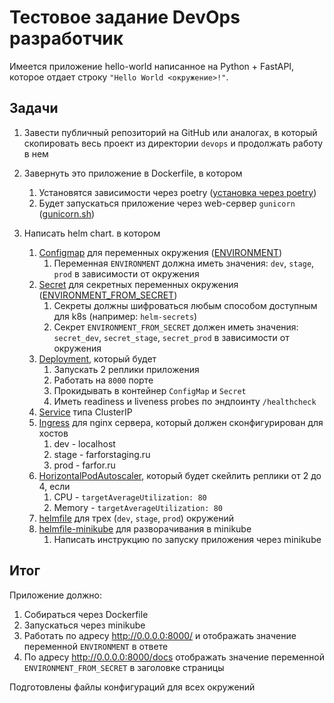 # Тестовое задание DevOps разработчик

Имеется приложение hello-world написанное на Python + FastAPI, которое отдает строку `"Hello World <окружение>!"`.

## Задачи

1. Завести публичный репозиторий на GitHub или аналогах, в который скопировать весь проект из директории `devops` и продолжать работу в нем

2. Завернуть это приложение в Dockerfile, в котором
   1. Установятся зависимости через poetry ([установка через poetry](project_install.md))
   2. Будет запускаться приложение через web-сервер `gunicorn` ([gunicorn.sh](../gunicorn.sh))

3. Написать helm chart. в котором
   1. [Configmap](../deploy/chart/templates/configmap.yaml) для переменных окружения ([ENVIRONMENT](../app/config.py))
      1. Переменная `ENVIRONMENT` должна иметь значения: `dev`, `stage`, `prod` в зависимости от окружения
   2. [Secret](../deploy/chart/templates/secret.yaml) для секретных переменных окружения ([ENVIRONMENT_FROM_SECRET](../app/config.py))
      1. Секреты должны шифроваться любым способом доступным для k8s (например: `helm-secrets`)
      2. Секрет `ENVIRONMENT_FROM_SECRET` должен иметь значения: `secret_dev`, `secret_stage`, `secret_prod` в зависимости от окружения
   3. [Deployment](../deploy/chart/templates/deployment.yaml), который будет 
      1. Запускать 2 реплики приложения
      2. Работать на `8000` порте
      2. Прокидывать в контейнер `ConfigMap` и `Secret`
      3. Иметь readiness и liveness probes по эндпоинту `/healthcheck`
   4. [Service](../deploy/chart/templates/service.yaml) типа ClusterIP
   5. [Ingress](../deploy/chart/templates/ingress.yaml) для nginx сервера, который должен сконфигурирован для хостов
      1. dev - localhost
      2. stage - farforstaging.ru
      3. prod - farfor.ru
   6. [HorizontalPodAutoscaler](../deploy/chart/templates/hpa.yaml), который будет скейлить реплики от 2 до 4, если 
      1. CPU - `targetAverageUtilization: 80`
      2. Memory - `targetAverageUtilization: 80`
   7. [helmfile](../deploy/helmfile.yaml) для трех (`dev`, `stage`, `prod`) окружений
   8. [helmfile-minikube](../deploy/helmfile-minikube.yaml) для разворачивания в minikube
      1. Написать инструкцию по запуску приложения через minikube

## Итог
Приложение должно:
   1. Собираться через Dockerfile
   2. Запускаться через minikube
   3. Работать по адресу http://0.0.0.0:8000/ и отображать значение переменной `ENVIRONMENT` в ответе
   4. По адресу http://0.0.0.0:8000/docs отображать значение переменной `ENVIRONMENT_FROM_SECRET` в заголовке страницы

Подготовлены файлы конфигураций для всех окружений